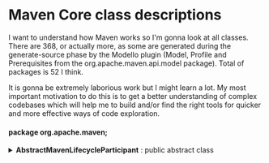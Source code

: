 # Maven Core class descriptions

I want to understand how Maven works so I'm gonna look at all classes. There are 368, or actually more, as some are generated during the generate-source phase by the Modello plugin (Model, Profile and Prerequisites from the org.apache.maven.api.model package). Total of packages is 52 I think.

It is gonna be extremely laborious work but I might learn a lot. My most important motivation to do this is to get a better understanding of complex codebases which will help me to build and/or find the right tools for quicker and more effective ways of code exploration.


#### package org.apache.maven;

<details>
<summary><b>AbstractMavenLifecycleParticipant</b> : public abstract class</summary>

<br/>
The classes implementing this class reside in the test directory.
  
<br/><br/>
<i>Allows core extensions to participate in Maven build session lifecycle.</i><br/>
<i>All callback methods (will) follow beforeXXX/afterXXX naming pattern to indicate at what lifecycle point it is being called.</i><br/><br/>
<i>@see <a href="https://maven.apache.org/examples/maven-3-lifecycle-extensions.html">example</a></i> 
<i>@see <a href="https://issues.apache.org/jira/browse/MNG-4224">MNG-4224</a></i> 
<i>@since 3.0-alpha-3</i>
<i><a href="https://github.com/apache/maven/blob/master/impl/maven-core/src/main/java/org/apache/maven/AbstractMavenLifecycleParticipant.java">GitHub</a></i><br/><br/>

</details>